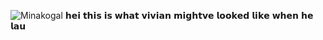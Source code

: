 ![Minakogal](https://github.com/user-attachments/assets/cfdeae0b-674e-4322-9c7e-ed85fdaedfef) 𝗵𝗲𝗶 𝘁𝗵𝗶𝘀 𝗶𝘀 𝘄𝗵𝗮𝘁 𝘃𝗶𝘃𝗶𝗮𝗻 𝗺𝗶𝗴𝗵𝘁𝘃𝗲 𝗹𝗼𝗼𝗸𝗲𝗱 𝗹𝗶𝗸𝗲 𝘄𝗵𝗲𝗻 𝗵𝗲 𝗹𝗮𝘂
